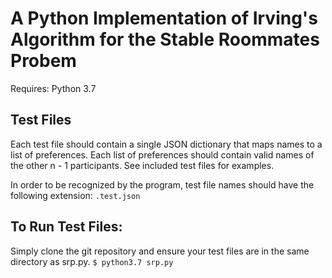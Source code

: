 # A Python Implementation of Irving's Algorithm for the Stable Roommates Probem

Requires: Python 3.7

## Test Files
Each test file should contain a single JSON dictionary that maps names to a 
list of preferences. Each list of preferences should contain valid names 
of the other n - 1 participants. See included test files for examples.

In order to be recognized by the program, test file names should have the 
following extension:
```.test.json```

## To Run Test Files:
Simply clone the git repository and ensure your test files are in the same 
directory as srp.py.
```$ python3.7 srp.py```
